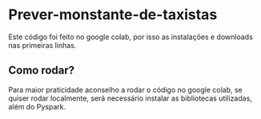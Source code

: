 # Prever-monstante-de-taxistas
Este código foi feito no google colab, por isso as instalações e downloads nas primeiras linhas.
## Como rodar?
Para maior praticidade aconselho a rodar o código no google colab, se quiser rodar localmente, será necessário instalar as bibliotecas utilizadas, além do Pyspark.
